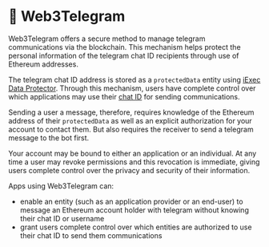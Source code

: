 # :speech_balloon: Web3Telegram

Web3Telegram offers a secure method to manage telegram communications via the
blockchain. This mechanism helps protect the personal information of the
telegram chat ID recipients through use of Ethereum addresses.

The telegram chat ID address is stored as a `protectedData` entity using
[iExec Data Protector](./dataProtector.md). Through this mechanism, users have
complete control over which applications may use their
[chat ID](./web3telegram/integration-guide.md#_1-get-your-users-to-retrieve-their-chat-id)
for sending communications.

Sending a user a message, therefore, requires knowledge of the Ethereum address
of their `protectedData` as well as an explicit authorization for your account
to contact them. But also requires the receiver to send a telegram message to
the bot first.

Your account may be bound to either an application or an individual. At any time
a user may revoke permissions and this revocation is immediate, giving users
complete control over the privacy and security of their information.

Apps using Web3Telegram can:

- enable an entity (such as an application provider or an end-user) to message
  an Ethereum account holder with telegram without knowing their chat ID or
  username
- grant users complete control over which entities are authorized to use their
  chat ID to send them communications
